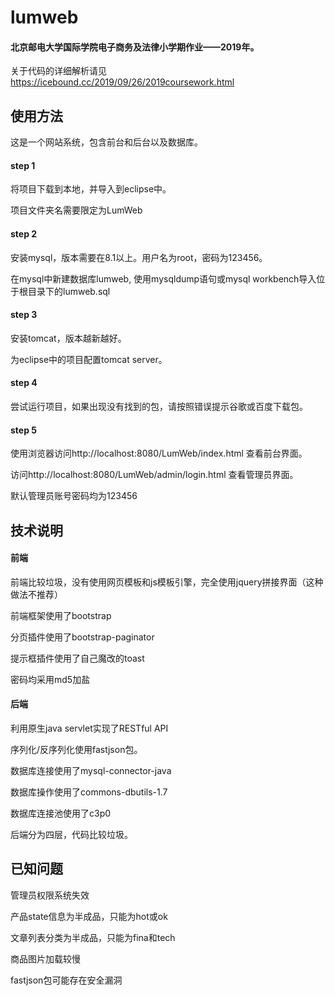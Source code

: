 # lumweb

#### 北京邮电大学国际学院电子商务及法律小学期作业——2019年。

关于代码的详细解析请见 https://icebound.cc/2019/09/26/2019coursework.html

## 使用方法

这是一个网站系统，包含前台和后台以及数据库。

#### step 1

将项目下载到本地，并导入到eclipse中。

项目文件夹名需要限定为LumWeb

#### step 2

安装mysql，版本需要在8.1以上。用户名为root，密码为123456。

在mysql中新建数据库lumweb, 使用mysqldump语句或mysql workbench导入位于根目录下的lumweb.sql

#### step 3

安装tomcat，版本越新越好。

为eclipse中的项目配置tomcat server。

#### step 4

尝试运行项目，如果出现没有找到的包，请按照错误提示谷歌或百度下载包。

#### step 5

使用浏览器访问http://localhost:8080/LumWeb/index.html 查看前台界面。

访问http://localhost:8080/LumWeb/admin/login.html 查看管理员界面。

默认管理员账号密码均为123456


## 技术说明

#### 前端

前端比较垃圾，没有使用网页模板和js模板引擎，完全使用jquery拼接界面（这种做法不推荐）

前端框架使用了bootstrap

分页插件使用了bootstrap-paginator

提示框插件使用了自己魔改的toast

密码均采用md5加盐

#### 后端

利用原生java servlet实现了RESTful API

序列化/反序列化使用fastjson包。

数据库连接使用了mysql-connector-java

数据库操作使用了commons-dbutils-1.7

数据库连接池使用了c3p0

后端分为四层，代码比较垃圾。

## 已知问题

管理员权限系统失效

产品state信息为半成品，只能为hot或ok

文章列表分类为半成品，只能为fina和tech

商品图片加载较慢

fastjson包可能存在安全漏洞
